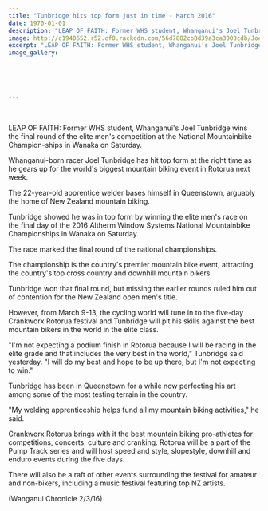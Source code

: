 ```yaml
---
title: "Tunbridge hits top form just in time - March 2016"
date: 1970-01-01
description: "LEAP OF FAITH: Former WHS student, Whanganui's Joel Tunbridge wins the final round of the elite men's competition at the National Mountainbike Champion-ships in Wanaka on Saturday."
image: http://c1940652.r52.cf0.rackcdn.com/56d7882cb8d39a3ca3000cdb/Joel-Tunbridge-wins-final-round-Wananka-March-2016.jpg
excerpt: "LEAP OF FAITH: Former WHS student, Whanganui's Joel Tunbridge wins the final round of the elite men's competition at the National Mountainbike Champion-ships in Wanaka on Saturday."
image_gallery:
    
    
    
    
    
---
```


<p>&nbsp;</p>
<p>LEAP OF FAITH: Former WHS student, Whanganui's Joel Tunbridge wins the final round of the elite men's competition at the National Mountainbike Champion-ships in Wanaka on Saturday.</p>
<p>Whanganui-born racer Joel Tunbridge has hit top form at the right time as he gears up for the world's biggest mountain biking event in Rotorua next week.</p>
<p>The 22-year-old apprentice welder bases himself in Queenstown, arguably the home of New Zealand mountain biking.</p>
<p>Tunbridge showed he was in top form by winning the elite men's race on the final day of the 2016 Altherm Window Systems National Mountainbike Championships in Wanaka on Saturday.</p>
<p>The race marked the final round of the national championships.</p>
<p>The championship is the country's premier mountain bike event, attracting the country's top cross country and downhill mountain bikers.</p>
<p>Tunbridge won that final round, but missing the earlier rounds ruled him out of contention for the New Zealand open men's title.</p>
<p>However, from March 9-13, the cycling world will tune in to the five-day Crankworx Rotorua festival and Tunbridge will pit his skills against the best mountain bikers in the world in the elite class.</p>
<p>"I'm not expecting a podium finish in Rotorua because I will be racing in the elite grade and that includes the very best in the world," Tunbridge said yesterday. "I will do my best and hope to be up there, but I'm not expecting to win."</p>
<p>Tunbridge has been in Queenstown for a while now perfecting his art among some of the most testing terrain in the country.</p>
<p>"My welding apprenticeship helps fund all my mountain biking activities," he said.</p>
<p>Crankworx Rotorua brings with it the best mountain biking pro-athletes for competitions, concerts, culture and cranking. Rotorua will be a part of the Pump Track series and will host speed and style, slopestyle, downhill and enduro events during the five days.</p>
<p>There will also be a raft of other events surrounding the festival for amateur and non-bikers, including a music festival featuring top NZ artists.</p>
<p>(Wanganui Chronicle 2/3/16)</p>

